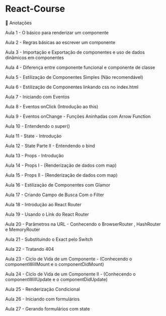 # React-Course
:blue_book:  Anotações  


Aula 1 - O básico para renderizar um componente

Aula 2 - Regras básicas ao escrever um componente 

Aula 3 - Importação e Exportação de componentes e uso de dados dinâmicos em componentes

Aula 4 - Diferença entre componente funcional e componente de classe 

Aula 5 -  Estilização de Componentes Simples (Não recomendável)

Aula 6 -  Estilização de Componentes linkando css no index.html 

Aula 7 -  Iniciando com Eventos

Aula 8 -  Eventos onClick  (Introdução ao this)

Aula 9 -  Eventos onChange - Funções Aninhadas com Arrow Function

Aula 10 - Entendendo o super()

Aula 11 - State - Introdução

Aula 12 - State Parte II - Entendendo o bind

Aula 13 - Props - Introdução

Aula 14 - Props I -  (Renderização de dados com map)

Aula 15 - Props II - (Renderização de dados com map)

Aula 16 - Estilização de Componentes com Glamor

Aula 17 - Criando Campo de Busca Com o Filter

Aula 18 - Introdução ao  React Router

Aula 19 - Usando o Link do React Router

Aula 20 - Parâmetros na URL - Conhecendo o BrowserRouter , HashRouter  e MemoryRouter

Aula 21 - Substituindo o Exact pelo Switch

Aula 22 - Tratando 404

Aula 23 - Ciclo de Vida de um Componente    - (Conhecendo o componentWillMount e o componentDidMount)

Aula 24 - Ciclo de Vida de um Componente II - (Conhecendo o componentWillUpdate e o componentDidUpdate)

Aula 25 - Renderização Condicional 

Aula 26 - Iniciando com formulários

Aula 27 - Gerando formulários com state 
